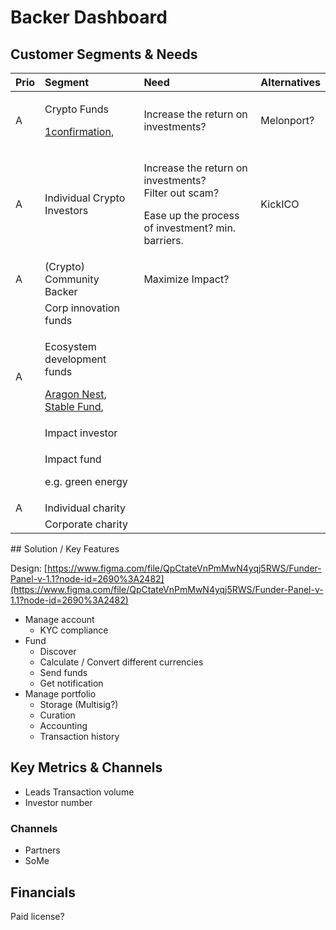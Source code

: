 # Backer Dashboard

## Customer Segments & Needs

<table>
  <thead>
    <tr>
      <th style="text-align:left">Prio</th>
      <th style="text-align:left">Segment</th>
      <th style="text-align:left">Need</th>
      <th style="text-align:left">Alternatives</th>
    </tr>
  </thead>
  <tbody>
    <tr>
      <td style="text-align:left">A</td>
      <td style="text-align:left">
        <p>Crypto Funds</p>
        <p><a href="https://www.1confirmation.com/">1confirmation</a>,</p>
      </td>
      <td style="text-align:left">
        <p>Increase the return on investments?</p>
        <p></p>
        <p></p>
      </td>
      <td style="text-align:left">Melonport?</td>
    </tr>
    <tr>
      <td style="text-align:left">A</td>
      <td style="text-align:left">Individual Crypto Investors</td>
      <td style="text-align:left">
        <p>Increase the return on investments?
          <br />Filter out scam?</p>
        <p>Ease up the process of investment? min. barriers.</p>
      </td>
      <td style="text-align:left">KickICO</td>
    </tr>
    <tr>
      <td style="text-align:left">A</td>
      <td style="text-align:left">(Crypto) Community Backer</td>
      <td style="text-align:left">
        <p>Maximize Impact?</p>
        <p></p>
        <p></p>
      </td>
      <td style="text-align:left"></td>
    </tr>
    <tr>
      <td style="text-align:left"></td>
      <td style="text-align:left">Corp innovation funds</td>
      <td style="text-align:left"></td>
      <td style="text-align:left"></td>
    </tr>
    <tr>
      <td style="text-align:left">A</td>
      <td style="text-align:left">
        <p>Ecosystem development funds</p>
        <p><a href="https://github.com/aragon/nest">Aragon Nest</a>, <a href="https://stable.fund/">Stable Fund</a>,</p>
      </td>
      <td style="text-align:left"></td>
      <td style="text-align:left"></td>
    </tr>
    <tr>
      <td style="text-align:left"></td>
      <td style="text-align:left">Impact investor</td>
      <td style="text-align:left">
        <p></p>
        <p></p>
        <p></p>
      </td>
      <td style="text-align:left"></td>
    </tr>
    <tr>
      <td style="text-align:left"></td>
      <td style="text-align:left">
        <p>Impact fund</p>
        <p>e.g. green energy</p>
      </td>
      <td style="text-align:left"></td>
      <td style="text-align:left"></td>
    </tr>
    <tr>
      <td style="text-align:left">A</td>
      <td style="text-align:left">Individual charity</td>
      <td style="text-align:left"></td>
      <td style="text-align:left"></td>
    </tr>
    <tr>
      <td style="text-align:left"></td>
      <td style="text-align:left">Corporate charity</td>
      <td style="text-align:left"></td>
      <td style="text-align:left"></td>
    </tr>
  </tbody>
</table>## Solution / Key Features

Design: [https://www.figma.com/file/QpCtateVnPmMwN4yqj5RWS/Funder-Panel-v-1.1?node-id=2690%3A2482](https://www.figma.com/file/QpCtateVnPmMwN4yqj5RWS/Funder-Panel-v-1.1?node-id=2690%3A2482)

* Manage account
  * KYC compliance
* Fund
  * Discover
  * Calculate / Convert different currencies
  * Send funds
  * Get notification
* Manage portfolio
  * Storage \(Multisig?\)
  * Curation
  * Accounting
  * Transaction history

## Key Metrics & Channels

* Leads Transaction volume
* Investor number

### Channels

* Partners
* SoMe 

## Financials

Paid license?

